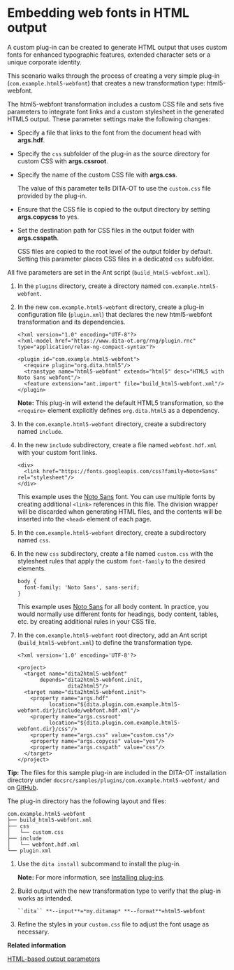 # Embedding web fonts in HTML output

A custom plug-in can be created to generate HTML output that uses custom fonts for enhanced typographic features, extended character sets or a unique corporate identity.

This scenario walks through the process of creating a very simple plug-in \(`com.example.html5-webfont`\) that creates a new transformation type: html5-webfont.

The html5-webfont transformation includes a custom CSS file and sets five parameters to integrate font links and a custom stylesheet in the generated HTML5 output. These parameter settings make the following changes:

-   Specify a file that links to the font from the document head with **args.hdf**.

-   Specify the `css` subfolder of the plug-in as the source directory for custom CSS with **args.cssroot**.

-   Specify the name of the custom CSS file with **args.css**.

    The value of this parameter tells DITA-OT to use the `custom.css` file provided by the plug-in.

-   Ensure that the CSS file is copied to the output directory by setting **args.copycss** to yes.

-   Set the destination path for CSS files in the output folder with **args.csspath**.

    CSS files are copied to the root level of the output folder by default. Setting this parameter places CSS files in a dedicated `css` subfolder.


All five parameters are set in the Ant script \(`build_html5-webfont.xml`\).

1.  In the `plugins` directory, create a directory named `com.example.html5-webfont`.

2.  In the new `com.example.html5-webfont` directory, create a plug-in configuration file \(`plugin.xml`\) that declares the new html5-webfont transformation and its dependencies.

    ```
    <?xml version="1.0" encoding="UTF-8"?>
    <?xml-model href="https://www.dita-ot.org/rng/plugin.rnc" type="application/relax-ng-compact-syntax"?>
    
    <plugin id="com.example.html5-webfont">
      <require plugin="org.dita.html5"/>
      <transtype name="html5-webfont" extends="html5" desc="HTML5 with Noto Sans webfont"/>
      <feature extension="ant.import" file="build_html5-webfont.xml"/>
    </plugin>
    ```

    **Note:** This plug-in will extend the default HTML5 transformation, so the `<require>` element explicitly defines `org.dita.html5` as a dependency.

3.  In the `com.example.html5-webfont` directory, create a subdirectory named `include`.

4.  In the new `include` subdirectory, create a file named `webfont.hdf.xml` with your custom font links.

    ```
    <div>
      <link href="https://fonts.googleapis.com/css?family=Noto+Sans" rel="stylesheet"/>
    </div>
    ```

    This example uses the [Noto Sans](https://fonts.google.com/specimen/Noto+Sans) font. You can use multiple fonts by creating additional `<link>` references in this file. The division wrapper will be discarded when generating HTML files, and the contents will be inserted into the `<head>` element of each page.

5.  In the `com.example.html5-webfont` directory, create a subdirectory named `css`.

6.  In the new `css` subdirectory, create a file named `custom.css` with the stylesheet rules that apply the custom `font-family` to the desired elements.

    ```
    body {
      font-family: 'Noto Sans', sans-serif;
    }
    ```

    This example uses [Noto Sans](https://fonts.google.com/specimen/Noto+Sans) for all body content. In practice, you would normally use different fonts for headings, body content, tables, etc. by creating additional rules in your CSS file.

7.  In the `com.example.html5-webfont` root directory, add an Ant script \(`build_html5-webfont.xml`\) to define the transformation type.

    ```
    <?xml version='1.0' encoding='UTF-8'?>
    
    <project>
      <target name="dita2html5-webfont"
           depends="dita2html5-webfont.init,
                    dita2html5"/>
      <target name="dita2html5-webfont.init">
        <property name="args.hdf"
              location="${dita.plugin.com.example.html5-webfont.dir}/include/webfont.hdf.xml"/>
        <property name="args.cssroot"
              location="${dita.plugin.com.example.html5-webfont.dir}/css"/>
        <property name="args.css" value="custom.css"/>
        <property name="args.copycss" value="yes"/>
        <property name="args.csspath" value="css"/>
      </target>
    </project>
    ```


**Tip:** The files for this sample plug-in are included in the DITA-OT installation directory under `docsrc/samples/plugins/com.example.html5-webfont/` and on [GitHub](https://github.com/dita-ot/docs/tree/develop/samples/plugins/com.example.html5-webfont).

The plug-in directory has the following layout and files:

```
com.example.html5-webfont
├── build_html5-webfont.xml
├── css
│   └── custom.css
├── include
│   └── webfont.hdf.xml
└── plugin.xml
```

1.  Use the `dita install` subcommand to install the plug-in.

    **Note:** For more information, see [Installing plug-ins](plugins-installing.md).

2.  Build output with the new transformation type to verify that the plug-in works as intended.

    ```
    ``dita`` **--input**=*my.ditamap* **--format**=html5-webfont
    ```

3.  Refine the styles in your `custom.css` file to adjust the font usage as necessary.

**Related information**  


[HTML-based output parameters](../parameters/parameters-base-html.md)


